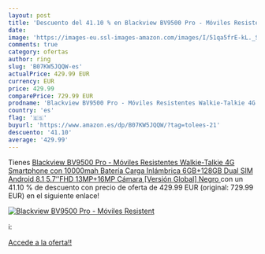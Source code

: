 ```yaml
---
layout: post
title: 'Descuento del 41.10 % en Blackview BV9500 Pro - Móviles Resistent'
date: 
image: 'https://images-eu.ssl-images-amazon.com/images/I/51qa5frE-kL._SL200_.jpg'
comments: true
category: ofertas
author: ring
slug: 'B07KW5JQQW-es'
actualPrice: 429.99 EUR
currency: EUR
price: 429.99
comparePrice: 729.99 EUR
prodname: 'Blackview BV9500 Pro - Móviles Resistentes Walkie-Talkie 4G Smartphone con 10000mah Batería Carga Inlámbrica  6GB+128GB  Dual SIM  Android 8.1  5.7’’FHD  13MP+16MP Cámara [Versión Global]  Negro '
country: 'es'
flag: '🇪🇸'
buyurl: 'https://www.amazon.es/dp/B07KW5JQQW/?tag=tolees-21'
descuento: '41.10'
average: '429.99'
---
```


Tienes [Blackview BV9500 Pro - Móviles Resistentes Walkie-Talkie 4G Smartphone con 10000mah Batería Carga Inlámbrica  6GB+128GB  Dual SIM  Android 8.1  5.7’’FHD  13MP+16MP Cámara [Versión Global]  Negro ](https://www.amazon.es/dp/B07KW5JQQW/?tag=tolees-21) con un 41.10 % de descuento con precio de oferta de 429.99 EUR (original: 729.99 EUR) en el siguiente enlace!

[![Blackview BV9500 Pro - Móviles Resistent](https://images-eu.ssl-images-amazon.com/images/I/51qa5frE-kL._SL200_.jpg)](https://www.amazon.es/dp/B07KW5JQQW/?tag=tolees-21)

ℹ️:


[Accede a la oferta!!](https://www.amazon.es/dp/B07KW5JQQW/?tag=tolees-21)
